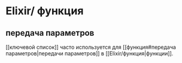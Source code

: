 # Elixir/ функция

## передача параметров

[[ключевой список]] часто используется для [[функция#передача параметров|передачи параметров]] в [[Elixir/функция|функции]].

